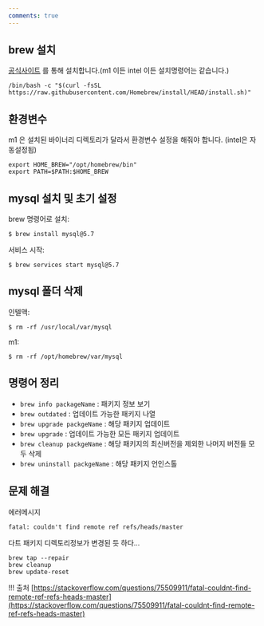```yaml
---
comments: true
---
```


## brew 설치

[공식사이트](https://brew.sh/index_ko) 를 통해 설치합니다.(m1 이든 intel 이든 설치명령어는 같습니다.)

```
/bin/bash -c "$(curl -fsSL https://raw.githubusercontent.com/Homebrew/install/HEAD/install.sh)"
```

## 환경변수

m1 은 설치된 바이너리 디렉토리가 달라서 환경변수 설정을 해줘야 합니다. (intel은 자동설정됨)

```
export HOME_BREW="/opt/homebrew/bin"
export PATH=$PATH:$HOME_BREW
```

## mysql 설치 및 초기 설정

brew 명령어로 설치:
```
$ brew install mysql@5.7
```

서비스 시작:
```
$ brew services start mysql@5.7
```

## mysql 폴더 삭제

인텔맥:
```
$ rm -rf /usr/local/var/mysql
```
m1:
```
$ rm -rf /opt/homebrew/var/mysql
```

## 명령어 정리

- `brew info packageName` : 패키지 정보 보기
- `brew outdated` : 업데이트 가능한 패키지 나열
- `brew upgrade packgeName` : 해당 패키지 업데이트
- `brew upgrade` : 업데이트 가능한 모든 패키지 업데이트
- `brew cleanup packgeName` : 해당 패키지의 최신버전을 제외한 나머지 버전들 모두 삭제
- `brew uninstall packgeName` : 해당 패키지 언인스톨

## 문제 해결

에러메시지
```
fatal: couldn't find remote ref refs/heads/master
```

다트 패키지 디렉토리정보가 변경된 듯 하다...
```
brew tap --repair
brew cleanup
brew update-reset
```

!!! 출처
    [https://stackoverflow.com/questions/75509911/fatal-couldnt-find-remote-ref-refs-heads-master](https://stackoverflow.com/questions/75509911/fatal-couldnt-find-remote-ref-refs-heads-master)